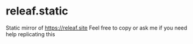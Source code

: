 # releaf.static
Static mirror of https://releaf.site Feel free to copy or ask me if you need help replicating this
